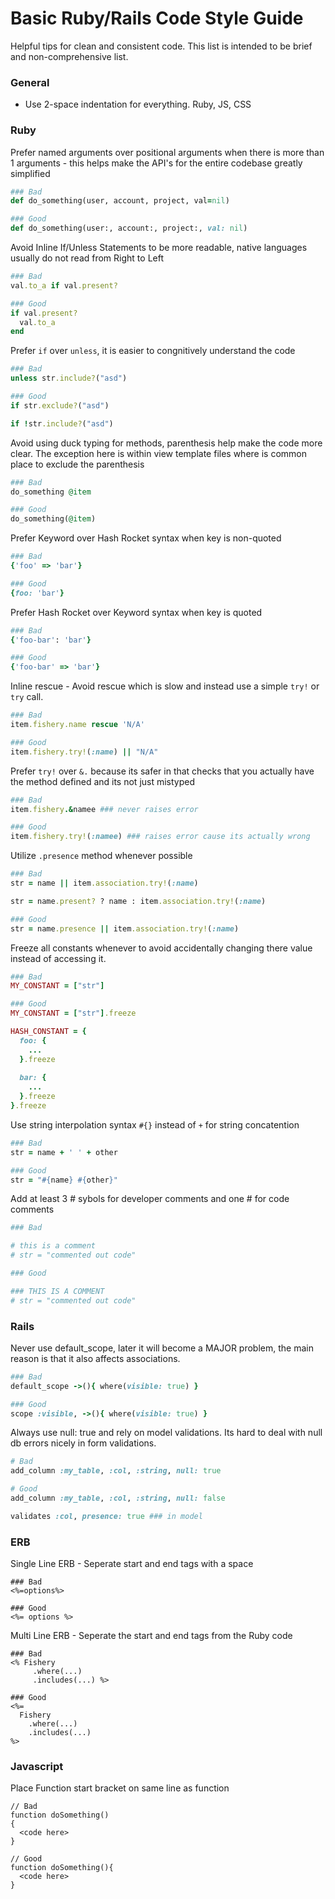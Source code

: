 # Basic Ruby/Rails Code Style Guide

Helpful tips for clean and consistent code. This list is intended to be brief and non-comprehensive list.

### General

- Use 2-space indentation for everything. Ruby, JS, CSS


### Ruby

Prefer named arguments over positional arguments when there is more than 1 arguments - this helps make the API's for the entire codebase greatly simplified

```ruby
### Bad
def do_something(user, account, project, val=nil)

### Good
def do_something(user:, account:, project:, val: nil)
```



Avoid Inline If/Unless Statements to be more readable, native languages usually do not read from Right to Left

```ruby
### Bad
val.to_a if val.present?

### Good
if val.present?
  val.to_a
end
```

Prefer `if` over `unless`, it is easier to congnitively understand the code

```ruby
### Bad
unless str.include?("asd")

### Good
if str.exclude?("asd")

if !str.include?("asd")
```


Avoid using duck typing for methods, parenthesis help make the code more clear. The exception here is within view template files where is common place to exclude the parenthesis

```ruby
### Bad
do_something @item

### Good
do_something(@item)
````


Prefer Keyword over Hash Rocket syntax when key is non-quoted

```ruby
### Bad
{'foo' => 'bar'}

### Good
{foo: 'bar'}
```

Prefer Hash Rocket over Keyword syntax when key is quoted

```ruby
### Bad
{'foo-bar': 'bar'}

### Good
{'foo-bar' => 'bar'}
```

Inline rescue - Avoid rescue which is slow and instead use a simple `try!` or `try` call.

```ruby
### Bad
item.fishery.name rescue 'N/A'

### Good
item.fishery.try!(:name) || "N/A"
```

Prefer `try!` over `&.` because its safer in that checks that you actually have the method defined and its not just mistyped

```ruby
### Bad
item.fishery.&namee ### never raises error

### Good
item.fishery.try!(:namee) ### raises error cause its actually wrong
```



Utilize `.presence` method whenever possible

```ruby
### Bad
str = name || item.association.try!(:name)

str = name.present? ? name : item.association.try!(:name)

### Good
str = name.presence || item.association.try!(:name)
```


Freeze all constants whenever to avoid accidentally changing there value instead of accessing it.

```ruby
### Bad
MY_CONSTANT = ["str"]

### Good
MY_CONSTANT = ["str"].freeze

HASH_CONSTANT = {
  foo: {
    ...
  }.freeze
  
  bar: {
    ...
  }.freeze
}.freeze
```


Use string interpolation syntax `#{}` instead of `+` for string concatention

```ruby
### Bad
str = name + ' ' + other

### Good
str = "#{name} #{other}"
```


Add at least 3 # sybols for developer comments and one # for code comments

```ruby
### Bad

# this is a comment
# str = "commented out code"

### Good

### THIS IS A COMMENT
# str = "commented out code"
```


### Rails


Never use default_scope, later it will become a MAJOR problem, the main reason is that it also affects associations.

```ruby
### Bad
default_scope ->(){ where(visible: true) }

### Good
scope :visible, ->(){ where(visible: true) }
```

Always use null: true and rely on model validations. Its hard to deal with null db errors nicely in form validations.

```ruby
# Bad
add_column :my_table, :col, :string, null: true

# Good
add_column :my_table, :col, :string, null: false

validates :col, presence: true ### in model
```


### ERB

Single Line ERB - Seperate start and end tags with a space

```er b
### Bad
<%=options%>

### Good
<%= options %>

```

Multi Line ERB - Seperate the start and end tags from the Ruby code

```erb
### Bad
<% Fishery
     .where(...)
     .includes(...) %>
     
### Good
<%=
  Fishery
    .where(...)
    .includes(...)
%>
```

### Javascript

Place Function start bracket on same line as function

```javscript
// Bad
function doSomething()
{
  <code here>
}
  
// Good
function doSomething(){
  <code here>
}
```
